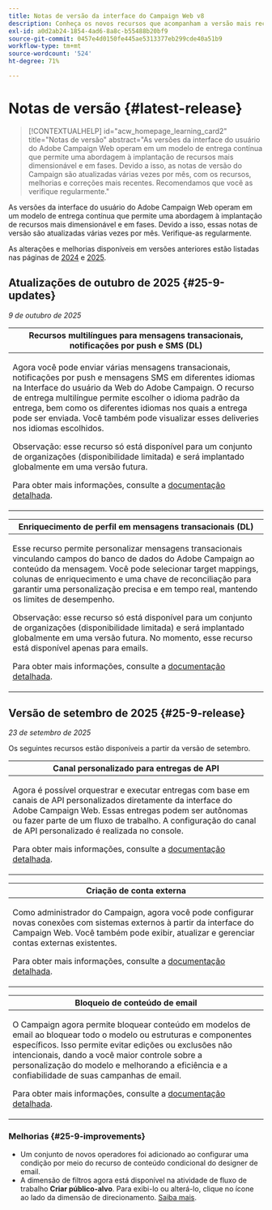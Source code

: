 ```yaml
---
title: Notas de versão da interface do Campaign Web v8
description: Conheça os novos recursos que acompanham a versão mais recente da interface do Campaign Web
exl-id: a0d2ab24-1854-4ad6-8a8c-b55488b20bf9
source-git-commit: 0457e4d0150fe445ae5313377eb299cde40a51b9
workflow-type: tm+mt
source-wordcount: '524'
ht-degree: 71%

---
```


# Notas de versão {#latest-release}

>[!CONTEXTUALHELP]
>id="acw_homepage_learning_card2"
>title="Notas de versão"
>abstract="As versões da interface do usuário do Adobe Campaign Web operam em um modelo de entrega contínua que permite uma abordagem à implantação de recursos mais dimensionável e em fases. Devido a isso, as notas de versão do Campaign são atualizadas várias vezes por mês, com os recursos, melhorias e correções mais recentes. Recomendamos que você as verifique regularmente."

As versões da interface do usuário do Adobe Campaign Web operam em um modelo de entrega contínua que permite uma abordagem à implantação de recursos mais dimensionável e em fases. Devido a isso, essas notas de versão são atualizadas várias vezes por mês. Verifique-as regularmente.

As alterações e melhorias disponíveis em versões anteriores estão listadas nas páginas de [2024](release-notes-24.md) e [2025](release-notes-25.md).

## Atualizações de outubro de 2025 {#25-9-updates}

_9 de outubro de 2025_

<table>
<thead>
<tr>
<th><strong>Recursos multilíngues para mensagens transacionais, notificações por push e SMS (DL)</strong><br/></th> 
</tr>
</thead>
<tbody>
<tr>
<td>
<p>Agora você pode enviar várias mensagens transacionais, notificações por push e mensagens SMS em diferentes idiomas na Interface do usuário da Web do Adobe Campaign. O recurso de entrega multilíngue permite escolher o idioma padrão da entrega, bem como os diferentes idiomas nos quais a entrega pode ser enviada. Você também pode visualizar esses deliveries nos idiomas escolhidos.</p>
<p>Observação: esse recurso só está disponível para um conjunto de organizações (disponibilidade limitada) e será implantado globalmente em uma versão futura.</p>
<p>Para obter mais informações, consulte a <a href="../msg/multilingual.md">documentação detalhada</a>.</p>
</td>
</tr>
</tbody>
</table>

<table>
<thead>
<tr>
<th><strong>Enriquecimento de perfil em mensagens transacionais (DL)</strong><br/></th> 
</tr>
</thead>
<tbody>
<tr>
<td>
<p>Esse recurso permite personalizar mensagens transacionais vinculando campos do banco de dados do Adobe Campaign ao conteúdo da mensagem. Você pode selecionar target mappings, colunas de enriquecimento e uma chave de reconciliação para garantir uma personalização precisa e em tempo real, mantendo os limites de desempenho.</p>
<p>Observação: esse recurso só está disponível para um conjunto de organizações (disponibilidade limitada) e será implantado globalmente em uma versão futura. No momento, esse recurso está disponível apenas para emails.</p>
<p>Para obter mais informações, consulte a <a href="../transactional-messaging/profile-enrichment.md">documentação detalhada</a>.</p>
</td>
</tr>
</tbody>
</table>


## Versão de setembro de 2025 {#25-9-release}

_23 de setembro de 2025_

Os seguintes recursos estão disponíveis a partir da versão de setembro.

<table>
<thead>
<tr>
<th><strong>Canal personalizado para entregas de API</strong><br/></th>
</tr>
</thead>
<tbody>
<tr>
<td>
<p>Agora é possível orquestrar e executar entregas com base em canais de API personalizados diretamente da interface do Adobe Campaign Web. Essas entregas podem ser autônomas ou fazer parte de um fluxo de trabalho. A configuração do canal de API personalizado é realizada no console.</p>
<p>Para obter mais informações, consulte a <a href="../call-center/gs-custom-channel.md">documentação detalhada</a>.</p>
</td>
</tr>
</tbody>
</table>

<table>
<thead>
<tr>
<th><strong>Criação de conta externa</strong><br/></th>
</tr>
</thead>
<tbody>
<tr>
<td>
<p>Como administrador do Campaign, agora você pode configurar novas conexões com sistemas externos à partir da interface do Campaign Web. Você também pode exibir, atualizar e gerenciar contas externas existentes.</p>
<p>Para obter mais informações, consulte a <a href="../administration/create-external-account.md">documentação detalhada</a>.</p>
</td>
</tr>
</tbody>
</table>

<table>
<thead>
<tr>
<th><strong>Bloqueio de conteúdo de email</strong><br/></th>
</tr>
</thead>
<tbody>
<tr>
<td>
<p>O Campaign agora permite bloquear conteúdo em modelos de email ao bloquear todo o modelo ou estruturas e componentes específicos. Isso permite evitar edições ou exclusões não intencionais, dando a você maior controle sobre a personalização do modelo e melhorando a eficiência e a confiabilidade de suas campanhas de email.</p>
<p>Para obter mais informações, consulte a <a href="../content/content-locking.md">documentação detalhada</a>.</p>
</td>
</tr>
</tbody>
</table>

<!--table>
<thead>
<tr>
<th><strong>Integration with Adobe GenStudio</strong><br/></th>  LA? sort? Juliette
</tr>
</thead>
<tbody>
<tr>
<td>
<p>To enhance marketing efficiency and to maintain brand consistency, you can now seamlessly integrate GenStudio for Performance Marketing experiences with Campaign. This enables you to leverage GenStudio's AI-power content creation alongside Campaign's advanced orchestration capabilities.<p>
<p>For more information, refer to the detailed documentation.</p>
</td>
</tr>
</tbody>
</table-->

<!--table>
<thead>
<tr>
<th><strong>Dark mode support in the Email designer</strong><br/></th> -> pas sept, modifier composant... -> Juliette
</tr>
</thead>
<tbody>
<tr>
<td>
<p>The Email Designer now offers the ability to switch to dark mode view, where you can additionally define specific custom settings. Note that the final rendering depends on the recipient's email client, and not all email clients support dark mode.</p>
<p>For more information, refer to the detailed documentation.</p>
</td>
</tr>
</tbody>
</table-->

<!--table>>
<thead>
<tr>
<th><strong>Multilingual capabilities for transactional messaging and push notifications (LA)</strong><br/></th> 
</tr>
</thead>
<tbody>
<tr>
<td>
<p>You can now send multiple transactional messages and push notifications in different languages in Adobe Campaign Web User Interface. The Multilingual delivery feature allows you to choose the default language of your delivery as well as the different languages in which the delivery can be sent. You can also preview these deliveries in the languages you have chosen.</p>
<p>Note: this capability is only available for a set of organizations (Limited Availability), and will be rolled out globally in a future release.</p>
<p>For more information, refer to the detailed documentation.</p>
</td>
</tr>
</tbody>
</table-->

<!--table>
<thead>
<tr>
<th><strong>Profile enrichment in Transactional Messages (LA)</strong><br/></th> 
</tr>
</thead>
<tbody>
<tr>
<td>
<p>This capability allows you to personalize transactional messages (Email, SMS, Push) by linking Adobe Campaign database fields to the message content. You can select target mappings, enrichment columns, and a reconciliation key to ensure accurate, real-time personalization while maintaining performance thresholds.</p>
<p>Note: this capability is only available for a set of organizations (Limited Availability), and will be rolled out globally in a future release.</p>
<p>For more information, refer to the detailed documentation.</p>
</td>
</tr>
</tbody>
</table-->

<!--table>
<thead>
<tr>
<th><strong>Dynamic reporting for transactional messaging (LA)</strong><br/></th> 
</tr>
</thead>
<tbody>
<tr>
<td>
<p>Note: this capability is only available for a set of organizations (Limited Availability), and will be rolled out globally in a future release.</p>
<p>For more information, refer to the detailed documentation.</p>
</td>
</tr>
</tbody>
</table-->


### Melhorias {#25-9-improvements}

* Um conjunto de novos operadores foi adicionado ao configurar uma condição por meio do recurso de conteúdo condicional do designer de email.
* A dimensão de filtros agora está disponível na atividade de fluxo de trabalho **Criar público-alvo**. Para exibi-lo ou alterá-lo, clique no ícone ao lado da dimensão de direcionamento. [Saiba mais](../workflows/activities/build-audience.md#build-audience-configuration).
<!--

NEO-84915 Stop button for deliveries???? ->>> met pas, juste bouton ajouté dans webUI meme comportement que console. bleu, marche, marche pas.
NEO-90345 WebUI - Extended operators for dynamic content ->>>> deja mis
NEO-88858 WebUI - Send proof from execution recurring delivery -> bug
NEO-89777 Content locking on create email template -> juliette
NEO-90365 Multi-lingual – Identify fields editable from variants???? -> fix pour SMS
query activity -> query ds workflow fitleting dimentsion 

-->

